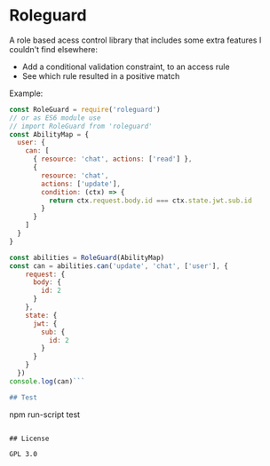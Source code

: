 # Roleguard

A role based acess control library that includes some extra features I couldn't find elsewhere:

- Add a conditional validation constraint, to an access rule
- See which rule resulted in a positive match

Example:

```js
const RoleGuard = require('roleguard')
// or as ES6 module use
// import RoleGuard from 'roleguard'
const AbilityMap = {
  user: {
    can: [
      { resource: 'chat', actions: ['read'] },
      {
        resource: 'chat',
        actions: ['update'],
        condition: (ctx) => {
          return ctx.request.body.id === ctx.state.jwt.sub.id
        }
      }
    ]
  }
}

const abilities = RoleGuard(AbilityMap)
const can = abilities.can('update', 'chat', ['user'], {
    request: {
      body: {
        id: 2
      }
    },
    state: {
      jwt: {
        sub: {
          id: 2
        }
      }
    }
  })
console.log(can)```

## Test

```
npm run-script test
```

## License

GPL 3.0
